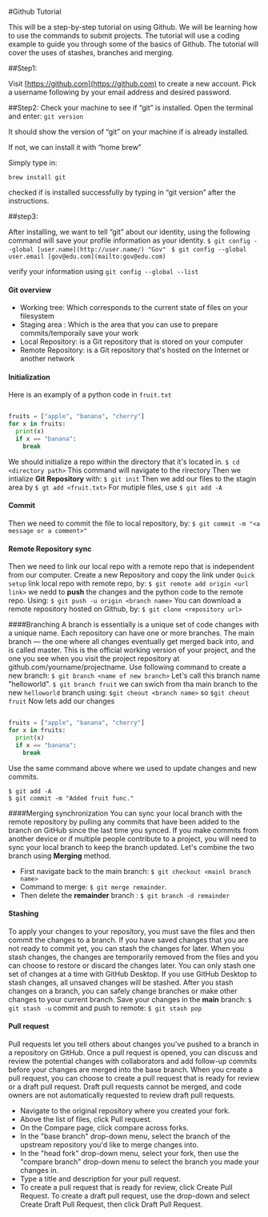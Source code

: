 #Github Tutorial

This will be a step-by-step tutorial on using Github. We will be learning how to use the commands to submit projects. The tutorial will use a coding example to guide you through some of the basics of Github. The tutorial will cover the uses of stashes, branches and merging.

##Step1:

Visit [https://github.com](https://github.com) to create a new account.
Pick a username following by your email address and desired password.

##Step2:
Check your machine to see if “git” is installed.
Open the terminal and enter:
`git version`

It should show the version of “git” on your machine if is already installed.

If not, we can install it with “home brew”

Simply type in:

`brew install git`

checked if is installed successfully by typing in “git version” after the instructions.

##step3:

After installing, we want to tell “git” about our identity, using the following command will save your profile information as your identity.
`$ git config --global [user.name](http://user.name/) "Gov"
`
`$ git config --global user.email [gov@edu.com](mailto:gov@edu.com)`

verify your information using
`git config --global --list`

#### Git overview 
- Working tree: Which corresponds to the current state of files on your filesystem
- Staging area : Which is the area that you can use to prepare commits/temporaily save your work
- Local Repository: is a Git repository that is stored on your computer
-  Remote Repository: is a Git repository that's hosted on the Internet or another network
#### Initialization
Here is an examply of a python code in `fruit.txt`
```Python

fruits = ["apple", "banana", "cherry"]
for x in fruits:
  print(x)
  if x == "banana":
    break
```
We should initialize a repo within the directory that it's located in. 
`$ cd <directory path>` 
 This command will navigate to the rirectory
Then we intialize **Git Repository** with:
`$ git init`
Then we add our files to the stagin area by
`$ gt add <fruit.txt>`
For mutiple files, use
`$ git add -A`
#### Commit 
Then we need to commit the file to local repository, by:
`$ git commit -m "<a message or a comment>"`

#### Remote Repository sync
Then we need to link our local repo with a remote repo that is independent from our computer. 
Create a new Repository and copy the link under `Quick setup`
link local repo with remote repo, by:
`$ git remote add origin <url link>`
we nedd to **push** the changes and the python code to the remote repo. Using:
`$ git push -u origin <branch name>`
You can download a remote repository hosted on Github, by:
`$ git clone <repository url>`

####Branching 
A branch is essentially is a unique set of code changes with a unique name. Each repository can have one or more branches. The main branch — the one where all changes eventually get merged back into, and is called master. This is the official working version of your project, and the one you see when you visit the project repository at github.com/yourname/projectname.
Use following command to create a new branch:
`$ git branch <name of new branch>`
Let's call this branch name "helloworld".
`$ git branch fruit`
we can swich from tha main branch to the new `helloworld` branch using:
`$git cheout <branch name>`
so
`$git cheout fruit`
Now lets add our changes 
```Python

fruits = ["apple", "banana", "cherry"]
for x in fruits:
  print(x)
  if x == "banana":
    break
```
Use the same command above where we used to update changes and new commits. 
```
$ git add -A
$ git commit -m "Added fruit func."
```
####Merging synchronization
You can sync your local branch with the remote repository by pulling any commits that have been added to the branch on GitHub since the last time you synced. If you make commits from another device or if multiple people contribute to a project, you will need to sync your local branch to keep the branch updated.
Let's combine the two branch using **Merging** method.
- First navigate back to the main branch:
`$ git checkout <mainl branch name>`
- Command to merge:
`$ git merge remainder`. 
- Then delete the **remainder** branch :
`$ git branch -d remainder`
#### Stashing
To apply your changes to your repository, you must save the files and then commit the changes to a branch. If you have saved changes that you are not ready to commit yet, you can stash the changes for later. When you stash changes, the changes are temporarily removed from the files and you can choose to restore or discard the changes later. You can only stash one set of changes at a time with GitHub Desktop. If you use GitHub Desktop to stash changes, all unsaved changes will be stashed. After you stash changes on a branch, you can safely change branches or make other changes to your current branch.
Save your changes in the **main** branch:
`$ git stash -u`
commit and push to remote:
`$ git stash pop`
#### Pull request
Pull requests let you tell others about changes you've pushed to a branch in a repository on GitHub. Once a pull request is opened, you can discuss and review the potential changes with collaborators and add follow-up commits before your changes are merged into the base branch. When you create a pull request, you can choose to create a pull request that is ready for review or a draft pull request. Draft pull requests cannot be merged, and code owners are not automatically requested to review draft pull requests. 
- Navigate to the original repository where you created your fork.
- Above the list of files, click  Pull request.
- On the Compare page, click compare across forks.
- In the "base branch" drop-down menu, select the branch of the upstream repository you'd like to merge changes into.
- In the "head fork" drop-down menu, select your fork, then use the "compare branch" drop-down menu to select the branch you made your changes in.
- Type a title and description for your pull request.
- To create a pull request that is ready for review, click Create Pull Request. To create a draft pull request, use the drop-down and select Create Draft Pull Request, then click Draft Pull Request.


